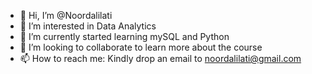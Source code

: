 - 👋 Hi, I’m @Noordalilati
- 👀 I’m interested in Data Analytics
- 🌱 I’m currently started learning mySQL and Python
- 💞️ I’m looking to collaborate to learn more about the course
- 📫 How to reach me: Kindly drop an email to noordalilati@gmail.com

<!---
Noordalilati/Noordalilati is a ✨ special ✨ repository because its `README.md` (this file) appears on your GitHub profile.
You can click the Preview link to take a look at your changes.
--->
